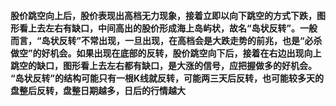 **股价跳空向上后，股价表现出高档无力现象，接着立即以向下跳空的方式下跌，图形看上去左右有缺口，中间高出的股价形成海上岛屿状，故名“岛状反转”​。一般而言，​“岛状反转”不常出现，一旦出现，在高档会是大跌走势的前兆，也是“必杀做空”的好机会。如果出现在底部的反转，股价跳空向下后，接着在右边出现向上跳空的缺口，图形看上去左右都有缺口，是大涨的信号，应把握做多的好机会。​“岛状反转”的结构可能只有一根K线就反转，可能两三天后反转，也可能较多天的盘整后反转，盘整日期越多，日后的行情越大**
